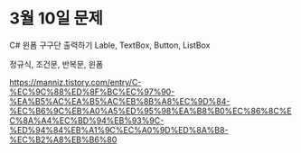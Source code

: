 # 3월 10일 문제

C# 윈폼 구구단 출력하기
Lable, TextBox, Button, ListBox 

정규식, 조건문, 반복문, 윈폼

https://manniz.tistory.com/entry/C-%EC%9C%88%ED%8F%BC%EC%97%90-%EA%B5%AC%EA%B5%AC%EB%8B%A8%EC%9D%84-%EC%B6%9C%EB%A0%A5%ED%95%98%EA%B8%B0%EC%86%8C%EC%8A%A4%EC%BD%94%EB%93%9C-%ED%94%84%EB%A1%9C%EC%A0%9D%ED%8A%B8-%EC%B2%A8%EB%B6%80

